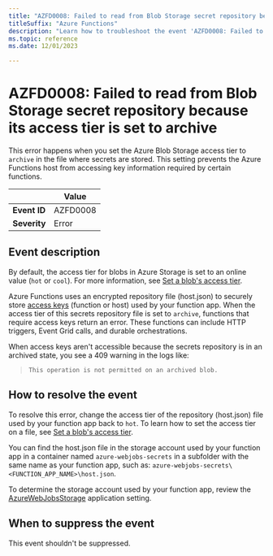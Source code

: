 ```yaml
---
title: "AZFD0008: Failed to read from Blob Storage secret repository because its access tier is set to archive"
titleSuffix: "Azure Functions"
description: "Learn how to troubleshoot the event 'AZFD0008: Failed to read from Blob storage secret repository because its access tier is set to archive' in Azure Functions."
ms.topic: reference
ms.date: 12/01/2023

---
```


# AZFD0008: Failed to read from Blob Storage secret repository because its access tier is set to archive

This error happens when you set the Azure Blob Storage access tier to `archive` in the file where secrets are stored. This setting prevents the Azure Functions host from accessing key information required by certain functions.

| | Value |
|-|-|
| **Event ID** |AZFD0008|
| **Severity** |Error|

## Event description

By default, the access tier for blobs in Azure Storage is set to an online value (`hot` or `cool`). For more information, see [Set a blob's access tier](../../../storage/blobs/access-tiers-online-manage.md). 

Azure Functions uses an encrypted repository file (host.json) to securely store [access keys](../../functions-bindings-http-webhook-trigger.md#authorization-keys) (function or host) used by your function app. When the access tier of this secrets repository file is set to `archive`, functions that require access keys return an error. These functions can include HTTP triggers, Event Grid calls, and durable orchestrations.
 
When access keys aren't accessible because the secrets repository is in an archived state, you see a 409 warning in the logs like: 

> `This operation is not permitted on an archived blob.` 


## How to resolve the event

To resolve this error, change the access tier of the repository (host.json) file used by your function app back to `hot`. To learn how to set the access tier on a file, see [Set a blob's access tier](../../../storage/blobs/access-tiers-online-manage.md). 

You can find the host.json file in the storage account used by your function app in a container named `azure-webjobs-secrets` in a subfolder with the same name as your function app, such as: `azure-webjobs-secrets\<FUNCTION_APP_NAME>\host.json`.

To determine the storage account used by your function app, review the [AzureWebJobsStorage](../../functions-app-settings.md#azurewebjobsstorage) application setting. 

## When to suppress the event

This event shouldn't be suppressed.
